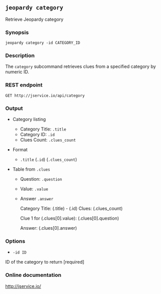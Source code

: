 ## `jeopardy category`

Retrieve Jeopardy category

### Synopsis

    jeopardy category -id CATEGORY_ID

### Description

The `category` subcommand retrieves clues from a specified category by numeric ID.

### REST endpoint

    GET http://jservice.io/api/category

### Output

* Category listing
  * Category Title: `.title`
  * Category ID: `.id`
  * Clues Count: `.clues_count`

* Format
  * `.title` (`.id`) (`.clues_count`)

* Table from `.clues`
  * Question: `.question`
  * Value: `.value`
  * Answer `.answer`

    Category Title: \(.title) - \(.id)
    Clues: \(.clues_count)
    
    Clue 1 for \(.clues[0].value):
    \(.clues[0].question)

    Answer: \(.clues[0].answer)

### Options

* `-id ID`

ID of the category to return [required]

### Online documentation

http://jservice.io/